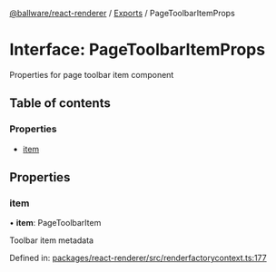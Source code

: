 [@ballware/react-renderer](../README.md) / [Exports](../modules.md) / PageToolbarItemProps

# Interface: PageToolbarItemProps

Properties for page toolbar item component

## Table of contents

### Properties

- [item](pagetoolbaritemprops.md#item)

## Properties

### item

• **item**: PageToolbarItem

Toolbar item metadata

Defined in: [packages/react-renderer/src/renderfactorycontext.ts:177](https://github.com/ballware/ballware-client/blob/d8b5d6b/packages/react-renderer/src/renderfactorycontext.ts#L177)
